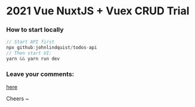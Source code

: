 # 2021 Vue NuxtJS + Vuex CRUD Trial

### How to start locally

```js
// Start API first
npx github:johnlindquist/todos-api
// Then start UI:
yarn && yarn run dev
```

### Leave your comments:
<a href="mailto:damonwu0605@gmail.com">here</a>

Cheers ~
